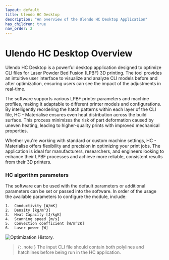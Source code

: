 ```yaml
---
layout: default
title: Ulendo HC Desktop
description: "An overview of the Ulendo HC Desktop Application"
has_children: true
nav_order: 2
---
```


# Ulendo HC Desktop Overview
Ulendo HC Desktop is a powerful desktop application designed to optimize CLI files for Laser Powder Bed Fusion (LPBF) 3D printing. The tool provides an intuitive user interface to visualize and analyze CLI models before and after optimization, ensuring users can see the impact of the adjustments in real-time.

The software supports various LPBF printer parameters and machine profiles, making it adaptable to different printer models and configurations. By intelligently reordering the hatch patterns within each layer of the CLI file, HC - Materialise ensures even heat distribution across the build surface. This process minimizes the risk of part deformation caused by uneven heating, leading to higher-quality prints with improved mechanical properties.

Whether you're working with standard or custom machine settings, HC - Materialise offers flexibility and precision in optimizing your print jobs. The application is ideal for manufacturers, researchers, and engineers looking to enhance their LPBF processes and achieve more reliable, consistent results from their 3D printers.

### HC algorithm parameters
The software can be used with the default parameters or additional parameters can be set or passed into the software. 
In order of the usage the available parameters to configure the module, include:

    1.  Conductivity [W/mK]
    2.  Density [kg/m^3]
    3.  Heat Capacity [J/kgK]
    4.  Scanning speed [m/s]
    5.  Convection coefficient [W/m^2K]        
    6.  Laser power [W]


![Optimization History.](https://s2aulendo.github.io/HC-HeatCompensation-Docs/assets/images/ulendo-hc-app-flow.png)

> {: .note }
  The input CLI file should contain both polylines and hatchlines before being run in the HC application.